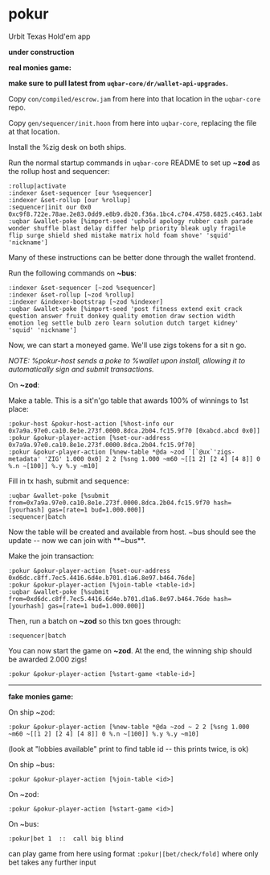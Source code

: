 # pokur
Urbit Texas Hold'em app

**under construction**

**real monies game:**

**make sure to pull latest from `uqbar-core/dr/wallet-api-upgrades`.**

Copy `con/compiled/escrow.jam` from here into that location in the `uqbar-core` repo.

Copy `gen/sequencer/init.hoon` from here into `uqbar-core`, replacing the file at that location.

Install the %zig desk on both ships.

Run the normal startup commands in `uqbar-core` README to set up **~zod** as the rollup host and sequencer:
```hoon
:rollup|activate
:indexer &set-sequencer [our %sequencer]
:indexer &set-rollup [our %rollup]
:sequencer|init our 0x0 0xc9f8.722e.78ae.2e83.0dd9.e8b9.db20.f36a.1bc4.c704.4758.6825.c463.1ab6.daee.e608
:uqbar &wallet-poke [%import-seed 'uphold apology rubber cash parade wonder shuffle blast delay differ help priority bleak ugly fragile flip surge shield shed mistake matrix hold foam shove' 'squid' 'nickname']
```

Many of these instructions can be better done through the wallet frontend.

Run the following commands on **~bus**:
```hoon
:indexer &set-sequencer [~zod %sequencer]
:indexer &set-rollup [~zod %rollup]
:indexer &indexer-bootstrap [~zod %indexer]
:uqbar &wallet-poke [%import-seed 'post fitness extend exit crack question answer fruit donkey quality emotion draw section width emotion leg settle bulb zero learn solution dutch target kidney' 'squid' 'nickname']
```

Now, we can start a moneyed game.
We'll use zigs tokens for a sit n go.

*NOTE: %pokur-host sends a poke to %wallet upon install, allowing it to automatically sign and submit transactions.*

On **~zod**:

Make a table. This is a sit'n'go table that awards 100% of winnings to 1st place:
```hoon
:pokur-host &pokur-host-action [%host-info our 0x7a9a.97e0.ca10.8e1e.273f.0000.8dca.2b04.fc15.9f70 [0xabcd.abcd 0x0]]
:pokur &pokur-player-action [%set-our-address 0x7a9a.97e0.ca10.8e1e.273f.0000.8dca.2b04.fc15.9f70]
:pokur &pokur-player-action [%new-table *@da ~zod `[`@ux`'zigs-metadata' 'ZIG' 1.000 0x0] 2 2 [%sng 1.000 ~m60 ~[[1 2] [2 4] [4 8]] 0 %.n ~[100]] %.y %.y ~m10]
```
Fill in tx hash, submit and sequence:
```hoon
:uqbar &wallet-poke [%submit from=0x7a9a.97e0.ca10.8e1e.273f.0000.8dca.2b04.fc15.9f70 hash=[yourhash] gas=[rate=1 bud=1.000.000]]
:sequencer|batch
```

Now the table will be created and available from host. ~bus should see the update -- now we can join with **~bus**.

Make the join transaction:
```hoon
:pokur &pokur-player-action [%set-our-address 0xd6dc.c8ff.7ec5.4416.6d4e.b701.d1a6.8e97.b464.76de]
:pokur &pokur-player-action [%join-table <table-id>]
:uqbar &wallet-poke [%submit from=0xd6dc.c8ff.7ec5.4416.6d4e.b701.d1a6.8e97.b464.76de hash=[yourhash] gas=[rate=1 bud=1.000.000]]
```

Then, run a batch on **~zod** so this txn goes through:
```hoon
:sequencer|batch
```

You can now start the game on **~zod**. At the end, the winning ship should be awarded 2.000 zigs!
```hoon
:pokur &pokur-player-action [%start-game <table-id>]
```

----------------------

**fake monies game:**

On ship ~zod:
```
:pokur &pokur-player-action [%new-table *@da ~zod ~ 2 2 [%sng 1.000 ~m60 ~[[1 2] [2 4] [4 8]] 0 %.n ~[100]] %.y %.y ~m10]
```

(look at "lobbies available" print to find table id -- this prints twice, is ok)

On ship ~bus:
```
:pokur &pokur-player-action [%join-table <id>]
```

On ~zod:
```
:pokur &pokur-player-action [%start-game <id>]
```

On ~bus:
```
:pokur|bet 1  ::  call big blind
```

can play game from here using format `:pokur|[bet/check/fold]` where only bet takes any further input

